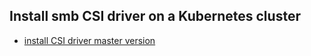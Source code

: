 ## Install smb CSI driver on a Kubernetes cluster

 - [install CSI driver master version](./install-csi-driver-master.md)